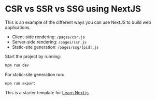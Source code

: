 # CSR vs SSR vs SSG using NextJS

This is an example of the different ways you can use NextJS to build web applications.

- Client-side rendering: `/pages/csr.js`
- Server-side rendering: `/pages/ssr.js`
- Static-site generation: `/pages/ssg/[pid].js`

Start the project by running:

```bash
npm run dev
```

For static-site generation run:

```bash
npm run export
```

This is a starter template for [Learn Next.js](https://nextjs.org/learn).

